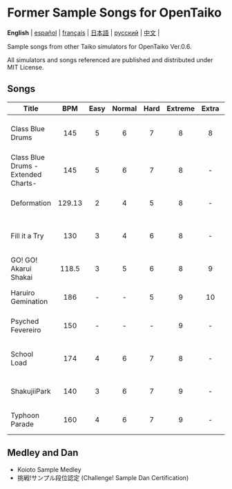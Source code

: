 # Former Sample Songs for OpenTaiko
__English__ |
[español](https://github.com/ExpedicHabbet/FormerSampleSongsForOpenTaiko/blob/main/LEEME.md) |
[français](https://github.com/ExpedicHabbet/FormerSampleSongsForOpenTaiko/blob/main/LISEZMOI.md) |
[日本語](https://github.com/ExpedicHabbet/FormerSampleSongsForOpenTaiko/blob/main/README-JA.md) |
[русский](https://github.com/ExpedicHabbet/FormerSampleSongsForOpenTaiko/blob/main/README-RU.md) |
[中文](https://github.com/ExpedicHabbet/FormerSampleSongsForOpenTaiko/blob/main/README-ZH.md) |

Sample songs from other Taiko simulators for OpenTaiko Ver.0.6.

All simulators and songs referenced are published and distributed under MIT License.
## Songs
| Title                              | BPM | Easy | Normal | Hard | Extreme | Extra | Comment          |
| ---------------------------------- |:---:|:----:|:------:|:----:|:-------:|:-----:| ---------------- |
| Class Blue Drums                   | 145    | 5 | 6 | 7 | 8 |  8 | _Taiko-san Jiro_ Sample Song 1    |
| Class Blue Drums -Extended Charts- | 145    | 5 | 6 | 7 | 8 |  - | _Taiko-san Jiro_ Sample Song 1    |
| Deformation                        | 129.13 | 2 | 4 | 5 | 8 |  - | _TJAPlayer3_ Sample Song          |
| Fill it a Try                      | 130    | 3 | 4 | 6 | 8 |  - | _Taiko-san Jiro_ Sample Song 2    |
| GO! GO! Akarui Shakai              | 118.5  | 3 | 5 | 6 | 8 |  9 | _TJAPlayer3_ Sample Song          |
| Haruiro Gemination                 | 186    | - | - | 5 | 9 | 10 | _Koioto_ Main Theme               |
| Psyched Fevereiro                  | 150    | - | - | - | 9 |  - | _Koioto_ Sample Song              |
| School Load                        | 174    | 4 | 6 | 7 | 8 |  - | _Taiko-san Daijiro 2_ Sample Song |
| ShakujiiPark                       | 140    | 3 | 6 | 7 | 9 |  - | _TJAPlayer3_ Sample Song          |
| Typhoon Parade                     | 160    | 4 | 6 | 7 | 9 |  - | _TJAPlayer3_ Sample Song          |
## Medley and Dan
* Koioto Sample Medley
* 挑戦!サンプル段位認定 (Challenge! Sample Dan Certification)